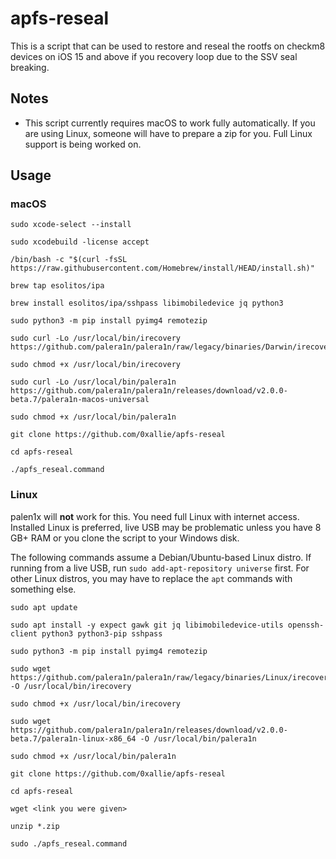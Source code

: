 # apfs-reseal

This is a script that can be used to restore and reseal the rootfs on checkm8 devices on iOS 15 and above if you recovery loop due to the SSV seal breaking.

## Notes
* This script currently requires macOS to work fully automatically. If you are using Linux, someone will have to prepare a zip for you. Full Linux support is being worked on.

## Usage

### macOS
```
sudo xcode-select --install

sudo xcodebuild -license accept

/bin/bash -c "$(curl -fsSL https://raw.githubusercontent.com/Homebrew/install/HEAD/install.sh)"

brew tap esolitos/ipa

brew install esolitos/ipa/sshpass libimobiledevice jq python3

sudo python3 -m pip install pyimg4 remotezip

sudo curl -Lo /usr/local/bin/irecovery https://github.com/palera1n/palera1n/raw/legacy/binaries/Darwin/irecovery

sudo chmod +x /usr/local/bin/irecovery

sudo curl -Lo /usr/local/bin/palera1n https://github.com/palera1n/palera1n/releases/download/v2.0.0-beta.7/palera1n-macos-universal

sudo chmod +x /usr/local/bin/palera1n

git clone https://github.com/0xallie/apfs-reseal

cd apfs-reseal

./apfs_reseal.command
```

### Linux
palen1x will **not** work for this. You need full Linux with internet access. Installed Linux is preferred, live USB may be problematic unless you have 8 GB+ RAM or you clone the script to your Windows disk.

The following commands assume a Debian/Ubuntu-based Linux distro. If running from a live USB, run `sudo add-apt-repository universe` first. For other Linux distros, you may have to replace the `apt` commands with something else.

```
sudo apt update

sudo apt install -y expect gawk git jq libimobiledevice-utils openssh-client python3 python3-pip sshpass

sudo python3 -m pip install pyimg4 remotezip

sudo wget https://github.com/palera1n/palera1n/raw/legacy/binaries/Linux/irecovery -O /usr/local/bin/irecovery

sudo chmod +x /usr/local/bin/irecovery

sudo wget https://github.com/palera1n/palera1n/releases/download/v2.0.0-beta.7/palera1n-linux-x86_64 -O /usr/local/bin/palera1n

sudo chmod +x /usr/local/bin/palera1n

git clone https://github.com/0xallie/apfs-reseal

cd apfs-reseal

wget <link you were given>

unzip *.zip

sudo ./apfs_reseal.command
```
